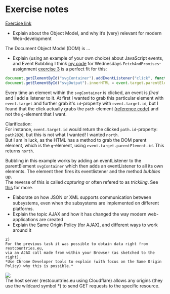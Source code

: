 # Exercise notes
[Exercise link](https://docs.google.com/document/d/1VMx1XdbnIbJ6ik98qPywGyrRiqbQuIM2u9DpJmXCnlk/edit)  


- Explain about the Object Model, and why it’s (very) relevant for modern Web-development  

The Document Object Model (DOM) is ...

- Explain (using an example of your own choice) about JavaScript events, and Event Bubbling
I think [my code](https://github.com/Runi-VN/3rdsemester/blob/master/Week39/25-wednesday/FetchAndPromises/src/index.js#L35) for Wednesdays `FetchAndPromises`-assignment [exercise 3](https://docs.google.com/document/d/1_PkGqF-1MVt0sFDR90ARJlUhQ8DsyC4L12NI6E-iWMc/edit#heading=h.wecyiqakcy9) is a perfect fit for this:

```javascript
document.getElementById("svgContainer").addEventListener("click", function (event) {
document.getElementById("svgOutput").innerHTML = event.target.parentElement.id;
```  
Every time an element within the `svgContainer` is clicked, an event is *fired* and I add a listener to it.
At first I wanted to grab this particular element with `event.target` and further grab it's `id`-property with `event.target.id`, but I found that the click actually grabs the `path`-element [(reference code)](https://raw.githubusercontent.com/Cphdat3sem2017f/StartcodeExercises/master/JS/fourHearts.svg) and not the `g`-element that I want.  

Clarification:  
For instance, `event.target.id` would return the clicked `path.id`-property: `path2820`, but this is not what I wanted! I wanted `north`.  
But I am in luck, as the HTML has a method to grab the DOM parent element, which is the `g`-element, using `event.target.parentElement.id`. This returns `north`.  

Bubbling in this example  works by adding an eventListener to the parentElement `svgContainer` which then adds an eventListener to all its own elements. The element then fires its eventlistener and the method *bubbles up*.  
The reverse of this is called *capturing* or often refered to as *trickling*. See [this](https://stackoverflow.com/a/4616704) for more.

    
- Elaborate on how JSON or XML supports communication between subsystems, even when the subsystems are implemented on diﬀerent platforms.
- Explain the topic AJAX and how it has changed the way modern web-applications are created
- Explain the Same Origin Policy (for AJAX), and different ways to work around it



```
2) 
For the previous task it was possible to obtain data right from restcountries.eu,
via an AJAX call made from within your Browser (as sketched to the right). 
*Use Chrome Developer tools to explain (with focus on the Same Origin Policy) why this is possible.* 
```
![](https://i.imgur.com/L65qQVU.png)  
The host server (restcountries.eu using Cloudflare) allows any origins (they use the wildcard symbol \*) to send GET requests to the specific resource.
